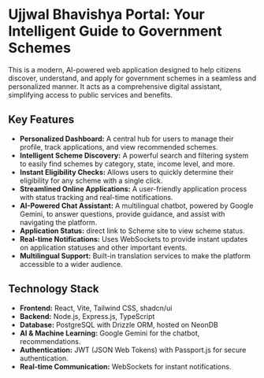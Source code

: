 # Ujjwal Bhavishya Portal: Your Intelligent Guide to Government Schemes

This is a modern, AI-powered web application designed to help citizens discover, understand, and apply for government schemes in a seamless and personalized manner. It acts as a comprehensive digital assistant, simplifying access to public services and benefits.

## Key Features

- **Personalized Dashboard:** A central hub for users to manage their profile, track applications, and view recommended schemes.
- **Intelligent Scheme Discovery:** A powerful search and filtering system to easily find schemes by category, state, income level, and more.
- **Instant Eligibility Checks:** Allows users to quickly determine their eligibility for any scheme with a single click.
- **Streamlined Online Applications:** A user-friendly application process with status tracking and real-time notifications.
- **AI-Powered Chat Assistant:** A multilingual chatbot, powered by Google Gemini, to answer questions, provide guidance, and assist with navigating the platform.
- **Application Status:** direct link to Scheme site to view scheme status.
- **Real-time Notifications:** Uses WebSockets to provide instant updates on application statuses and other important events.
- **Multilingual Support:** Built-in translation services to make the platform accessible to a wider audience.

## Technology Stack

- **Frontend:** React, Vite, Tailwind CSS, shadcn/ui
- **Backend:** Node.js, Express.js, TypeScript
- **Database:** PostgreSQL with Drizzle ORM, hosted on NeonDB
- **AI & Machine Learning:** Google Gemini for the chatbot, recommendations.
- **Authentication:** JWT (JSON Web Tokens) with Passport.js for secure authentication.
- **Real-time Communication:** WebSockets for instant notifications.
